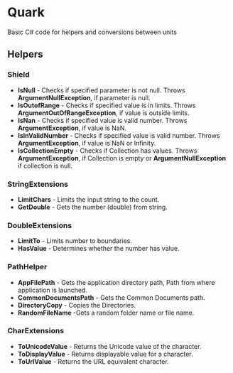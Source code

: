 # Quark
Basic C# code for helpers and conversions between units

## Helpers

### Shield
- **IsNull** - Checks if specified parameter is not null. Throws **ArgumentNullException**, if parameter is null.
- **IsOutofRange** - Checks if specified value is in limits. Throws **ArgumentOutOfRangeException**, if value is outside limits.
- **IsNan** - Checks if specified value is valid number. Throws **ArgumentException**, if value is NaN.
- **IsInValidNumber** - Checks if specified value is valid number. Throws **ArgumentException**, if value is NaN or Infinity.
- **IsCollectionEmpty** - Checks if Collection has values. Throws **ArgumentException**, if Collection is empty or  **ArgumentNullException** if collection is null.

### StringExtensions
- **LimitChars** - Limits the input string to the count.
- **GetDouble** - Gets the number (double) from string.

### DoubleExtensions
- **LimitTo** - Limits number to boundaries.
- **HasValue** - Determines whether the number has value.

### PathHelper
- **AppFilePath** - Gets the application directory path, Path from where application is launched.
- **CommonDocumentsPath** - Gets the Common Documents path.
- **DirectoryCopy** - Copies the Directories.
- **RandomFileName** -Gets a random folder name or file name.

### CharExtensions
- **ToUnicodeValue** - Returns the Unicode value of the character.
- **ToDisplayValue** -  Returns displayable value for a character.
- **ToUrlValue** - Returns the URL equivalent character.
